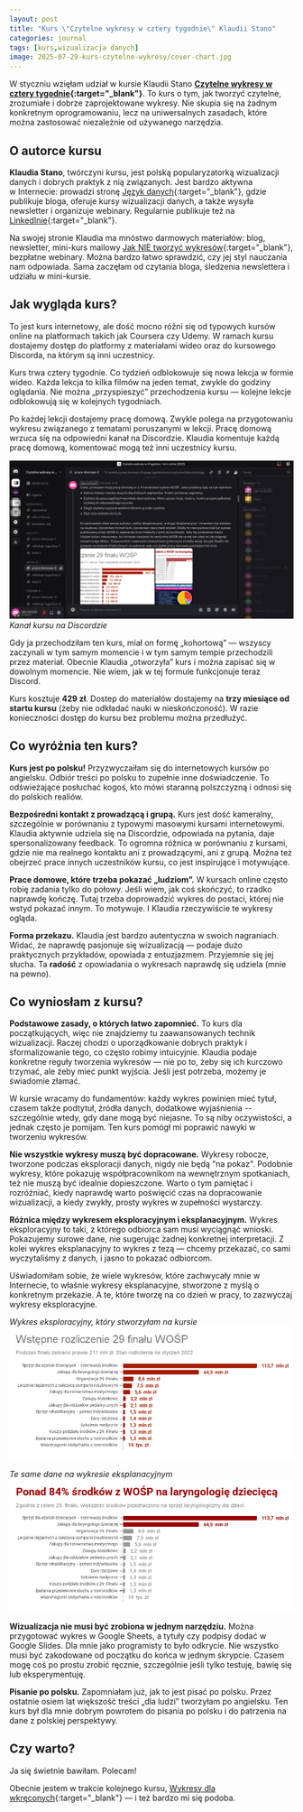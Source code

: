```yaml
---
layout: post
title: "Kurs \"Czytelne wykresy w cztery tygodnie\" Klaudii Stano"
categories: journal
tags: [kurs,wizualizacja danych]
image: 2025-07-29-kurs-czytelne-wykresy/cover-chart.jpg
---
```



W styczniu wzięłam udział w kursie Klaudii Stano **[Czytelne wykresy w cztery tygodnie](https://jezykdanych.pl/czytelne-wykresy-kurs/){:target="_blank"}**. To kurs o tym, jak tworzyć czytelne, zrozumiałe i dobrze zaprojektowane wykresy. Nie skupia się na żadnym konkretnym oprogramowaniu, lecz na uniwersalnych zasadach, które można zastosować niezależnie od używanego narzędzia.


## O autorce kursu

**Klaudia Stano**, twórczyni kursu, jest polską popularyzatorką wizualizacji danych i dobrych praktyk z nią związanych. Jest bardzo aktywna w&nbsp;Internecie: prowadzi stronę [Język danych](https://jezykdanych.pl/){:target="_blank"}, gdzie publikuje bloga, oferuje kursy wizualizacji danych, a także wysyła newsletter i organizuje webinary. Regularnie publikuje też na [LinkedInie](https://www.linkedin.com/in/klaudia-stano/){:target="_blank"}.

Na swojej stronie Klaudia ma mnóstwo darmowych materiałów: blog, newsletter, mini-kurs mailowy [Jak NIE tworzyć wykresów](https://jezykdanych.pl/bezplatny-kurs-mailowy/){:target="_blank"}, bezpłatne webinary. Można bardzo łatwo sprawdzić, czy jej styl nauczania nam odpowiada. Sama zaczęłam od czytania bloga, śledzenia newslettera i udziału w mini-kursie.

## Jak wygląda kurs?

To jest kurs internetowy, ale dość mocno różni się od typowych kursów online na platformach takich jak Coursera czy Udemy. W ramach kursu dostajemy dostęp do platformy z materiałami wideo oraz do kursowego Discorda, na którym są inni uczestnicy.

Kurs trwa cztery tygodnie. Co tydzień odblokowuje się nowa lekcja w formie wideo. Każda lekcja to kilka filmów na jeden temat, zwykle do godziny oglądania. Nie można „przyspieszyć” przechodzenia kursu — kolejne lekcje odblokowują się w kolejnych tygodniach.

Po każdej lekcji dostajemy pracę domową. Zwykle polega na przygotowaniu wykresu związanego z tematami poruszanymi w lekcji. Pracę domową wrzuca się na odpowiedni kanał na Discordzie. Klaudia komentuje każdą pracę domową, komentować mogą też inni uczestnicy kursu.

![Screenshot z Discorda kursu](assets/img/2025-07-29-kurs-czytelne-wykresy/discord.png)
*Kanał kursu na Discordzie*

Gdy ja przechodziłam ten kurs, miał on formę „kohortową” — wszyscy zaczynali w tym samym momencie i w tym samym tempie przechodzili przez materiał. Obecnie Klaudia „otworzyła” kurs i można zapisać się w dowolnym momencie. Nie wiem, jak w tej formule funkcjonuje teraz Discord.

Kurs kosztuje **429 zł**. Dostep do materiałów dostajemy na **trzy miesiące od startu kursu** (żeby nie odkładać nauki w nieskończoność). W razie konieczności dostęp do kursu bez problemu można przedłużyć.

## Co wyróżnia ten kurs?

**Kurs jest po polsku!** Przyzwyczaiłam się do internetowych kursów po angielsku. Odbiór treści po polsku to zupełnie inne doświadczenie. To odświeżające posłuchać kogoś, kto mówi staranną polszczyzną i odnosi się do polskich realiów.

**Bezpośredni kontakt z prowadzącą i grupą.** Kurs jest dość kameralny, szczególnie w porównaniu z typowymi masowymi kursami internetowymi. Klaudia aktywnie udziela się na Discordzie, odpowiada na pytania, daje spersonalizowany feedback. To ogromna różnica w porównaniu z kursami, gdzie nie ma realnego kontaktu ani z&nbsp;prowadzącymi, ani z&nbsp;grupą. Można też obejrzeć prace innych uczestników kursu, co jest inspirujące i motywujące.

**Prace domowe, które trzeba pokazać „ludziom”.** W kursach online często robię zadania tylko do połowy. Jeśli wiem, jak coś skończyć, to rzadko naprawdę kończę. Tutaj trzeba doprowadzić wykres do postaci, której nie wstyd pokazać innym. To motywuje. I Klaudia rzeczywiście te wykresy ogląda.

**Forma przekazu.** Klaudia jest bardzo autentyczna w&nbsp;swoich nagraniach. Widać, że naprawdę pasjonuje się wizualizacją — podaje dużo praktycznych przykładów, opowiada z entuzjazmem. Przyjemnie się jej słucha. Ta **radość** z&nbsp;opowiadania o wykresach naprawdę się udziela (mnie na pewno).


## Co wyniosłam z kursu?

**Podstawowe zasady, o których łatwo zapomnieć.**
To kurs dla początkujących, więc nie znajdziemy tu zaawansowanych technik wizualizacji. Raczej chodzi o uporządkowanie dobrych praktyk i sformalizowanie tego, co często robimy intuicyjnie. Klaudia podaje konkretne reguły tworzenia wykresów — nie po to, żeby się ich kurczowo trzymać, ale żeby mieć punkt wyjścia. Jeśli jest potrzeba, możemy je świadomie złamać.

W kursie wracamy do fundamentów: każdy wykres powinien mieć tytuł, czasem także podtytuł, źródła danych, dodatkowe wyjaśnienia -- szczególnie wtedy, gdy dane mogą być niejasne. To są niby oczywistości, a jednak często je pomijam. Ten kurs pomógł mi poprawić nawyki w tworzeniu wykresów.

**Nie wszystkie wykresy muszą być dopracowane.**
Wykresy robocze, tworzone podczas eksploracji danych, nigdy nie będą "na pokaz". Podobnie wykresy, które pokazuję współpracownikom na wewnętrznym spotkaniach, też nie muszą być idealnie dopieszczone. Warto o tym pamiętać i rozróżniać, kiedy naprawdę warto poświęcić czas na dopracowanie wizualizacji, a kiedy zwykły, prosty wykres w zupełności wystarczy.

**Różnica między wykresem eksploracyjnym i eksplanacyjnym.**
Wykres eksploracyjny to taki, z którego odbiorca sam musi wyciągnąć wnioski. Pokazujemy surowe dane, nie sugerując żadnej konkretnej interpretacji. Z kolei wykres eksplanacyjny to wykres z tezą — chcemy przekazać, co sami wyczytaliśmy z danych, i jasno to pokazać odbiorcom.

Uświadomiłam sobie, że wiele wykresów, które zachwycały mnie w Internecie, to właśnie wykresy eksplanacyjne, stworzone z myślą o konkretnym przekazie. A te, które tworzę na co dzień w pracy, to zazwyczaj wykresy eksploracyjne.

*Wykres eksploracyjny, który stworzyłam na kursie*
![WOŚP - wykres eksploracyjny](assets/img/2025-07-29-kurs-czytelne-wykresy/wosp-1.png)

*Te same dane na wykresie eksplanacyjnym*
![WOŚP 2 - wykres eksplanacyjny](assets/img/2025-07-29-kurs-czytelne-wykresy/wosp-2.png)

**Wizualizacja nie musi być zrobiona w jednym narzędziu.**
Można przygotować wykres w Google Sheets, a tytuły czy podpisy dodać w Google Slides. Dla mnie jako programisty to było odkrycie. Nie wszystko musi być zakodowane od początku do końca w jednym skrypcie. Czasem mogę coś po prostu zrobić ręcznie, szczególnie jeśli tylko testuję, bawię się lub eksperymentuję.

**Pisanie po polsku.**
Zapomniałam już, jak to jest pisać po polsku. Przez ostatnie osiem lat większość treści „dla ludzi” tworzyłam po angielsku. Ten kurs był dla mnie dobrym powrotem do pisania po polsku i do patrzenia na dane z polskiej perspektywy.

## Czy warto? 

Ja się świetnie bawiłam. Polecam!

Obecnie jestem w trakcie kolejnego kursu, [Wykresy dla wkręconych](https://jezykdanych.pl/wykresy-dla-wkreconych/){:target="_blank"} — i też bardzo mi się podoba.





